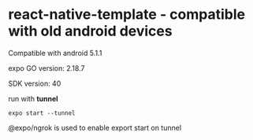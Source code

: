 # react-native-template - compatible with old android devices

Compatible with android 5.1.1

expo GO version: 2.18.7

SDK version: 40

run with **tunnel**

`expo start --tunnel`


@expo/ngrok is used to enable export start on tunnel